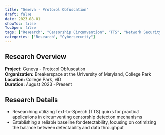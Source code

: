 ```yaml
---
title: "Geneva - Protocol Obfuscation"
draft: false
date: 2023-08-01
showToc: false
TocOpen: false
tags: ["Research", "Censorship Circumvention", "TTS", "Network Security", "Protocol Analysis"]
categories: ["Research", "Cybersecurity"]
---
```


## Research Overview

**Project:** Geneva - Protocol Obfuscation  
**Organization:** Breakerspace at the University of Maryland, College Park  
**Location:** College Park, MD  
**Duration:** August 2023 - Present  

## Research Details

- Researching utilizing Text-to-Speech (TTS) quirks for practical applications in circumventing censorship detection mechanisms
- Establishing a reliable baseline for detectability, focusing on optimizing the balance between detectability and data throughput

